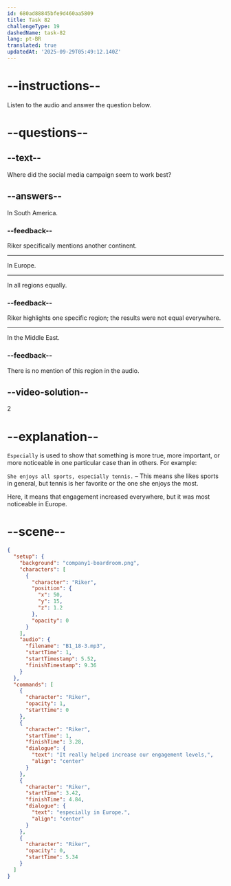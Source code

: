 ```yaml
---
id: 680ad88845bfe9d460aa5809
title: Task 82
challengeType: 19
dashedName: task-82
lang: pt-BR
translated: true
updatedAt: '2025-09-29T05:49:12.140Z'
---
```


<!-- (Audio) Riker: It really helped increase our engagement levels, especially in Europe. -->

# --instructions--

Listen to the audio and answer the question below.

# --questions--

## --text--

Where did the social media campaign seem to work best?

## --answers--

In South America.

### --feedback--

Riker specifically mentions another continent.

---

In Europe.

---

In all regions equally.

### --feedback--

Riker highlights one specific region; the results were not equal everywhere.

---

In the Middle East.

### --feedback--

There is no mention of this region in the audio.

## --video-solution--

2

# --explanation--

`Especially` is used to show that something is more true, more important, or more noticeable in one particular case than in others. For example:

`She enjoys all sports, especially tennis.` – This means she likes sports in general, but tennis is her favorite or the one she enjoys the most.

Here, it means that engagement increased everywhere, but it was most noticeable in Europe. 

# --scene--

```json
{
  "setup": {
    "background": "company1-boardroom.png",
    "characters": [
      {
        "character": "Riker",
        "position": {
          "x": 50,
          "y": 15,
          "z": 1.2
        },
        "opacity": 0
      }
    ],
    "audio": {
      "filename": "B1_18-3.mp3",
      "startTime": 1,
      "startTimestamp": 5.52,
      "finishTimestamp": 9.36
    }
  },
  "commands": [
    {
      "character": "Riker",
      "opacity": 1,
      "startTime": 0
    },
    {
      "character": "Riker",
      "startTime": 1,
      "finishTime": 3.28,
      "dialogue": {
        "text": "It really helped increase our engagement levels,",
        "align": "center"
      }
    },
    {
      "character": "Riker",
      "startTime": 3.42,
      "finishTime": 4.84,
      "dialogue": {
        "text": "especially in Europe.",
        "align": "center"
      }
    },
    {
      "character": "Riker",
      "opacity": 0,
      "startTime": 5.34
    }
  ]
}
```
